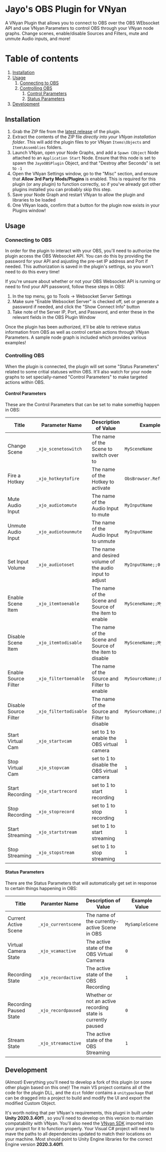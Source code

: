 # Jayo's OBS Plugin for VNyan

A VNyan Plugin that allows you to connect to OBS over the OBS WEbsocket API and use VNyan Parameters to control OBS through your VNyan node graphs. Change scenes, enable/disable Sources and Filters, mute and unmute Audio inputs, and more!

# Table of contents
1. [Installation](#installation)
2. [Usage](#usage)
    1. [Connecting to OBS](#connecting-to-obs)
    2. [Controlling OBS](#controlling-obs)
        1. [Control Parameters](#control-parameters)
        2. [Status Parameters](#status-parameters)
3. [Development](#development)

## Installation
1. Grab the ZIP file from the [latest release](https://github.com/jayo-exe/JayoOBSPlugin/releases/latest) of the plugin.
2. Extract the contents of the ZIP file _directly into your VNyan installation folder_.  This will add the plugin files to yor VNyan `Items\Objects` and `Item\Assemblies` folders.
3. Launch VNyan, open your Node Graphs, and add a `Spawn CObject` Node attached to an `Application Start` Node.  Ensure that this node is set to spawn the `JayoOBSPlugin` Object, and that "Destroy after Seconds" is set to `-1`
4. Open the VNyan Settings window, go to the "Misc" section, and ensure that **Allow 3rd Party Mods/Plugins** is enabled. This is required for this plugin  (or any plugin) to function correctly, so if you've already got other plugins installed you can probably skip this step.
5. Save your Node Graph and restart VNyan to allow the plugin and libraries to be loaded
6. One VNyan loads, confirm that a button for the plugin now exists in your Plugins window!

## Usage
### Connecting to OBS
In order for the plugin to interact with your OBS, you'll need to authorize the plugin access the OBS Websocket API.  You can do this by providing the password for your API and asjusting the pre-set IP address and Port if needed. This authorization is saved in the plugin's settings, so you won't need to do this every time!

If you're unsure about whether or not your OBS Websocket API is running or need to find your API password, follow these steps in OBS:
1. In the top menu, go to Tools -> Websocket Server Settings
2. Make sure "Enable Websocket Server" is checked off, set or generate a password if needed, and click the "Show Connect Info" button
3. Take note of the Server IP, Port, and Password, and enter these in the relevant fields in the OBS Plugin Window

Once the plugin has been authorized, it'll be able to retrieve status information from OBS as well as control certain actions through VNyan Parameters.  A sample node graph is included which provides various examples!

### Controlling OBS
When the plugin is connected, the plugin will set some "Status Parameters" related to some critial statuses within OBS. It'll also watch for your node graphs to set specially-named "Control Parameters" to make targeted actions within OBS.

#### Control Parameters
These are the Control Parameters that can be set to make somethig happen in OBS:

| Title                 | Parameter Name         | Description of Value                                     | Example Value                |
|-----------------------|------------------------|----------------------------------------------------------|------------------------------|
| Change Scene          | `_xjo_scenetoswitch`   | The name of the Scene to switch over to                  | `MySceneName`                |
| Fire a Hotkey         | `_xjo_hotkeytofire`    | The name of the Hotkey to activate                       | `ObsBrowser.Refresh`         |
| Mute Audio Input      | `_xjo_audiotomute`     | The name of the Audio Input to mute                      | `MyInputName`                |
| Unmute Audio Input    | `_xjo_audiotounmute`   | The name of the Audio Input to unmute                    | `MyInputName`                |
| Set Input Volume      | `_xjo_audiotoset`      | The name and desired volume of the audio input to adjust | `MyInputName;;0.69`          |
| Enable Scene Item     | `_xjo_itemtoenable`    | The name of the Scene and Source of the item to enable   | `MySceneName;;MySourceName`  |
| Disable Scene Item    | `_xjo_itemtodisable`   | The name of the Scene and Source of the item to disable  | `MySceneName;;MySourceName`  |
| Enable Source Filter  | `_xjo_filtertoenable`  | The name of the Source and Filter to enable              | `MySourceName;;MyFilterName` |
| Disable Source Filter | `_xjo_filtertodisable` | The name of the Source and Filter to disable             | `MySourceName;;MyFilterName` |
| Start Virtual Cam     | `_xjo_startvcam`       | set to 1 to enable the OBS virtual camera                | `1`                          |
| Stop Virtual Cam      | `_xjo_stopvcam`        | set to 1 to disable the OBS virtual camera               | `1`                          |
| Start Recording       | `_xjo_startrecord`     | set to 1 to start recording                              | `1`                          |
| Stop Recording        | `_xjo_stoprecord`      | set to 1 to stop recording                               | `1`                          |
| Start Streaming       | `_xjo_startstream`     | set to 1 to start streaming                              | `1`                          |
| Stop Streaming        | `_xjo_stopstream`      | set to 1 to stop streaming                               | `1`                          |

#### Status Parameters
There are the Status Parameters that will automatically get set in response to certain things happening in OBS:

| Title                  | Paramter Name       | Description of Value                                         | Example Value   |
|------------------------|---------------------|--------------------------------------------------------------|-----------------|
| Current Active Scene   | `_xjo_currentscene` | The name of the currently-active Scene in OBS                | `MySampleScene` |
| Virtual Camera State   | `_xjo_vcamactive`   | The active state of the OBS Virtual Camera                   | `0`             |
| Recording State        | `_xjo_recordactive` | The active state of the OBS Recording                        | `1`             |
| Recording Paused State | `_xjo_recordpaused` | Whether or not an active recording state is currently paused | `0`             |
| Stream State           | `_xjo_streamactive` | The active state of the OBS Streaming                        | `1`             |


## Development
(Almost) Everything you'll need to develop a fork of this plugin (or some other plugin based on this one)!  The main VS project contains all of the code for the plugin DLL, and the `dist` folder contains a `unitypackage` that can be dragged into a project to build and modify the UI and export the modified Custom Object.

It's worth noting that per VNyan's requirements, this plugni in built under **Unity 2020.3.40f1** , so you'll need to develop on this version to maintain compatability with VNyan.
You'll also need the [VNyan SDK](https://suvidriel.itch.io/vnyan) imported into your project for it to function properly.
Your Visual C# project will need to mave the paths to all dependencies updated to match their locations on your machine.  Most should point to Unity Engine libraries for the correct Engine version **2020.3.40f1**.
